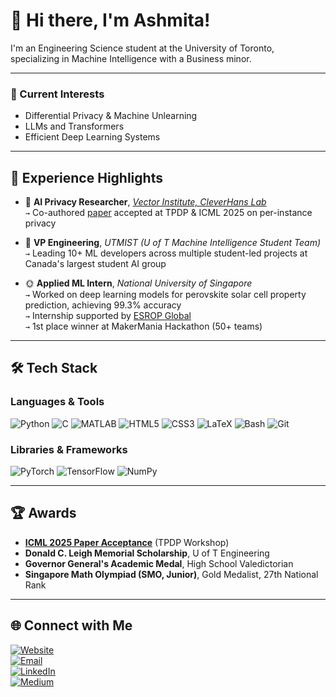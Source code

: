 # 👋 Hi there, I'm Ashmita!

I'm an Engineering Science student at the University of Toronto, specializing in Machine Intelligence with a Business minor. 

---

### 🧠 Current Interests
- Differential Privacy & Machine Unlearning  
- LLMs and Transformers
- Efficient Deep Learning Systems  

---

## 🚀 Experience Highlights
- 🧪 **AI Privacy Researcher**, *[Vector Institute, CleverHans Lab](https://cleverhans.io/members/ashmita.html)*  
  `→` Co-authored [paper](https://arxiv.org/abs/2505.18786) accepted at TPDP & ICML 2025 on per-instance privacy

- 🤖 **VP Engineering**, *UTMIST (U of T Machine Intelligence Student Team)*  
  `→` Leading 10+ ML developers across multiple student-led projects at Canada's largest student AI group

- 🌞 **Applied ML Intern**, *National University of Singapore*  
  `→` Worked on deep learning models for perovskite solar cell property prediction, achieving 99.3% accuracy  
  `→` Internship supported by [ESROP Global](https://engsci.utoronto.ca/research-and-work/summer-research/esrop-global/)  
  `→` 1st place winner at MakerMania Hackathon (50+ teams)

---

## 🛠️ Tech Stack

### Languages & Tools
![Python](https://img.shields.io/badge/-Python-3776AB?style=flat&logo=python)
![C](https://img.shields.io/badge/-C-A8B9CC?style=flat&logo=c)
![MATLAB](https://img.shields.io/badge/-MATLAB-0076A8?style=flat&logo=mathworks)
![HTML5](https://img.shields.io/badge/-HTML5-E34F26?style=flat&logo=html5)
![CSS3](https://img.shields.io/badge/-CSS3-1572B6?style=flat&logo=css3)
![LaTeX](https://img.shields.io/badge/-LaTeX-008080?style=flat&logo=latex)
![Bash](https://img.shields.io/badge/-Bash-4EAA25?style=flat&logo=gnu-bash)
![Git](https://img.shields.io/badge/-Git-F05032?style=flat&logo=git)

### Libraries & Frameworks
![PyTorch](https://img.shields.io/badge/-PyTorch-EE4C2C?style=flat&logo=pytorch)
![TensorFlow](https://img.shields.io/badge/-TensorFlow-FF6F00?style=flat&logo=tensorflow)
![NumPy](https://img.shields.io/badge/-NumPy-013243?style=flat&logo=numpy)

---

## 🏆 Awards
- **[ICML 2025 Paper Acceptance](https://arxiv.org/abs/2505.18786)** (TPDP Workshop)  
- **Donald C. Leigh Memorial Scholarship**, U of T Engineering  
- **Governor General's Academic Medal**, High School Valedictorian  
- **Singapore Math Olympiad (SMO, Junior)**, Gold Medalist, 27th National Rank 

---

## 🌐 Connect with Me

[![Website](https://img.shields.io/badge/-ashmita.ca-000?style=flat&logo=google-chrome)](https://ashmita.ca)  
[![Email](https://img.shields.io/badge/-ashmita.bhattacharyya%40mail.utoronto.ca-D14836?style=flat&logo=gmail&logoColor=white)](mailto:ashmita.bhattacharyya@mail.utoronto.ca)  
[![LinkedIn](https://img.shields.io/badge/-LinkedIn-blue?style=flat&logo=linkedin)](https://www.linkedin.com/in/ashmita-uoft/)  
[![Medium](https://img.shields.io/badge/-Medium-12100E?style=flat&logo=medium)](https://medium.com/@ashmitabhattacharyya)
